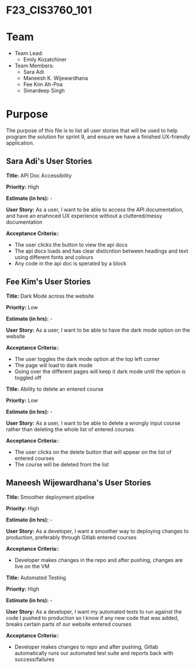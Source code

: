 # F23_CIS3760_101

# Team

-   Team Lead:
    -   Emily Kozatchiner
-   Team Members:
    -   Sara Adi
    -   Maneesh K. Wijewardhana
    -   Fee Kim Ah-Poa
    -   Simardeep Singh

# Purpose

The purpose of this file is to list all user stories that will be used to help program the solution for sprint 9, and ensure we have a finished UX-friendly application.

## Sara Adi's User Stories

**Title:** API Doc Accessibility

**Priority:** High

**Estimate (in hrs):** -

**User Story:**  As a user, I want to be able to access the API documentation, and have an enahnced UX experience without a cluttered/messy documentation

**Acceptance Criteria:**:

-   The user clicks the button to view the api docs
-   The api docs loads and has clear disticntion between headings and text using different fonts and colours
-   Any code in the api doc is sperated by a block

## Fee Kim's User Stories

**Title:** Dark Mode across the website

**Priority:** Low

**Estimate (in hrs):** -

**User Story:**  As a user, I want to be able to have the dark mode option on the website

**Acceptance Criteria:**:

-   The user toggles the dark mode option at the top left corner
-   The page will load to dark mode
-   Going over the different pages will keep it dark mode until the option is toggled off

**Title:** Ability to delete an entered course

**Priority:** Low

**Estimate (in hrs):** -

**User Story:**  As a user, I want to be able to delete a wrongly input course rather than deleting the whole list of 
entered courses

**Acceptance Criteria:**:

-   The user clicks on the delete button that will appear on the list of entered courses
-   The course will be deleted from the list

## Maneesh Wijewardhana's User Stories

**Title:** Smoother deployment pipeline

**Priority:** High

**Estimate (in hrs):** -

**User Story:** As a developer, I want a smoother way to deploying changes to production, preferably through Gitlab
entered courses

**Acceptance Criteria:**:

-   Developer makes changes in the repo and after pushing, changes are live on the VM

**Title:** Automated Testing

**Priority:** High

**Estimate (in hrs):** -

**User Story:** As a developer, I want my automated tests to run against the code I pushed to production so I know if any new code that was added, breaks certain parts of our website
entered courses

**Acceptance Criteria:**:

-   Developer makes changes to repo and after pushing, Gitlab automatically runs our automated test suite and reports back with success/failures
